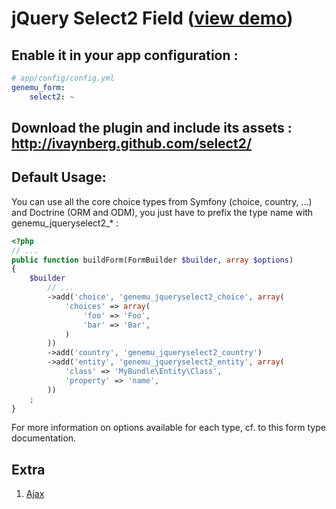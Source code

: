 # jQuery Select2 Field ([view demo](http://ivaynberg.github.com/select2/))

## Enable it in your app configuration :
``` yml
# app/config/config.yml
genemu_form:
    select2: ~
```


## Download the plugin and include its assets : http://ivaynberg.github.com/select2/

## Default Usage:

You can use all the core choice types from Symfony (choice, country, ...) and
Doctrine (ORM and ODM), you just have to prefix the type name with genemu_jqueryselect2_* :

``` php
<?php
// ...
public function buildForm(FormBuilder $builder, array $options)
{
    $builder
        // ...
        ->add('choice', 'genemu_jqueryselect2_choice', array(
            'choices' => array(
                'foo' => 'Foo',
                'bar' => 'Bar',
            )
        ))
        ->add('country', 'genemu_jqueryselect2_country')
        ->add('entity', 'genemu_jqueryselect2_entity', array(
            'class' => 'MyBundle\Entity\Class',
            'property' => 'name',
        ))
    ;
}
```

For more information on options available for each type, cf. to this form type
documentation.

## Extra

1. [Ajax](https://github.com/genemu/GenemuFormBundle/blob/master/Resources/doc/jquery/select2/ajax.md)